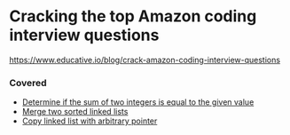 # Cracking the top Amazon coding interview questions

https://www.educative.io/blog/crack-amazon-coding-interview-questions

### Covered
- [Determine if the sum of two integers is equal to the given value](https://github.com/hlchanad/code-challenges/blob/master/src/educative/cracking-amazon-coding-interview-questions/02-find-sum-of-two.js)
- [Merge two sorted linked lists](https://github.com/hlchanad/code-challenges/blob/master/src/educative/cracking-amazon-coding-interview-questions/03-merge-sorted-linked-lists.js)
- [Copy linked list with arbitrary pointer](https://github.com/hlchanad/code-challenges/blob/master/src/educative/cracking-amazon-coding-interview-questions/04-deep-copy-arbitrary-pointer.js)
